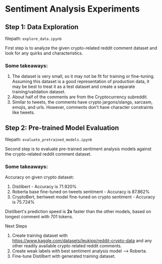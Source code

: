 # Sentiment Analysis Experiments

## Step 1: Data Exploration

filepath: `explore_data.ipynb`

First step is to analyze the given crypto-related reddit comment dataset and look for any quirks and characteristics.

### Some takeaways:

1. The dataset is very small, so it may not be fit for training or fine-tuning. Assuming this dataset is a good representation of production data, it may be best to treat it as a test dataset and create a separate training/validation dataset. 
2. About half of the comments are from the Cryptocurrency subreddit.  
3. Similar to tweets, the comments have crypto jargons/slangs, sarcasm, emojis, and urls. However, comments don't have character constraints like tweets.


## Step 2: Pre-trained Model Evaluation

filepath: `evaluate_pretrained_models.ipynb`

Second step is to evaluate pre-trained sentiment analysis models against the crypto-related reddit comment dataset. 

### Some takeaways:

Accuracy on given crypto dataset:
1. Distilbert - Accuracy is 71.920%
2. Roberta base fine-tuned on tweets sentiment - Accuracy is 87.862%
3. CryptoBert, bertweet model fine-tuned on crypto sentiment - Accuracy is 75.724%

Distilbert's prediction speed is **2x** faster than the other models, based on longest comment with 701 tokens.

Next Steps

1. Create training dataset with https://www.kaggle.com/datasets/leukipp/reddit-crypto-data and any other readily available crypto related reddit comments.
2. Create weak labels with best sentiment analysis model --> Roberta.
3. Fine-tune Distilbert with generated training dataset. 




